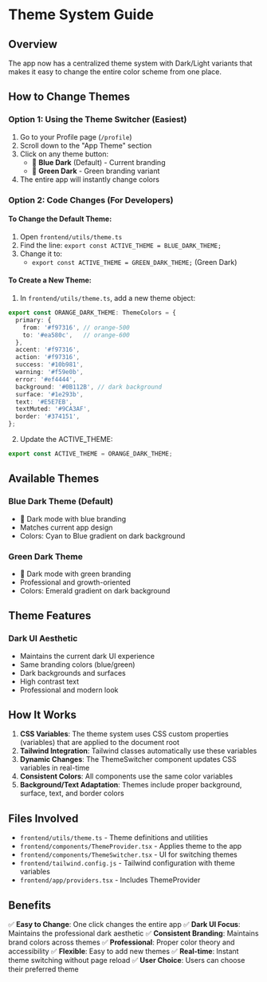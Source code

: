 # Theme System Guide

## Overview
The app now has a centralized theme system with Dark/Light variants that makes it easy to change the entire color scheme from one place.

## How to Change Themes

### Option 1: Using the Theme Switcher (Easiest)
1. Go to your Profile page (`/profile`)
2. Scroll down to the "App Theme" section
3. Click on any theme button:
   - 🌙 **Blue Dark** (Default) - Current branding
   - 🌙 **Green Dark** - Green branding variant
4. The entire app will instantly change colors

### Option 2: Code Changes (For Developers)

#### To Change the Default Theme:
1. Open `frontend/utils/theme.ts`
2. Find the line: `export const ACTIVE_THEME = BLUE_DARK_THEME;`
3. Change it to:
   - `export const ACTIVE_THEME = GREEN_DARK_THEME;` (Green Dark)

#### To Create a New Theme:
1. In `frontend/utils/theme.ts`, add a new theme object:
```typescript
export const ORANGE_DARK_THEME: ThemeColors = {
  primary: {
    from: '#f97316', // orange-500
    to: '#ea580c',   // orange-600
  },
  accent: '#f97316',
  action: '#f97316',
  success: '#10b981',
  warning: '#f59e0b',
  error: '#ef4444',
  background: '#0B112B', // dark background
  surface: '#1e293b',
  text: '#E5E7EB',
  textMuted: '#9CA3AF',
  border: '#374151',
};
```

2. Update the ACTIVE_THEME:
```typescript
export const ACTIVE_THEME = ORANGE_DARK_THEME;
```

## Available Themes

### Blue Dark Theme (Default)
- 🌙 Dark mode with blue branding
- Matches current app design
- Colors: Cyan to Blue gradient on dark background

### Green Dark Theme
- 🌙 Dark mode with green branding
- Professional and growth-oriented
- Colors: Emerald gradient on dark background

## Theme Features

### Dark UI Aesthetic
- Maintains the current dark UI experience
- Same branding colors (blue/green)
- Dark backgrounds and surfaces
- High contrast text
- Professional and modern look

## How It Works

1. **CSS Variables**: The theme system uses CSS custom properties (variables) that are applied to the document root
2. **Tailwind Integration**: Tailwind classes automatically use these variables
3. **Dynamic Changes**: The ThemeSwitcher component updates CSS variables in real-time
4. **Consistent Colors**: All components use the same color variables
5. **Background/Text Adaptation**: Themes include proper background, surface, text, and border colors

## Files Involved

- `frontend/utils/theme.ts` - Theme definitions and utilities
- `frontend/components/ThemeProvider.tsx` - Applies theme to the app
- `frontend/components/ThemeSwitcher.tsx` - UI for switching themes
- `frontend/tailwind.config.js` - Tailwind configuration with theme variables
- `frontend/app/providers.tsx` - Includes ThemeProvider

## Benefits

✅ **Easy to Change**: One click changes the entire app
✅ **Dark UI Focus**: Maintains the professional dark aesthetic
✅ **Consistent Branding**: Maintains brand colors across themes
✅ **Professional**: Proper color theory and accessibility
✅ **Flexible**: Easy to add new themes
✅ **Real-time**: Instant theme switching without page reload
✅ **User Choice**: Users can choose their preferred theme 